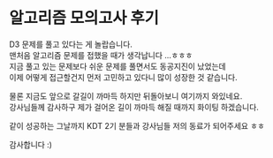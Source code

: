 # 알고리즘 모의고사 후기

D3 문제를 풀고 있다는 게 놀랍습니다. <br/>맨처음 알고리즘 문제를 접했을 때가 생각납니다 ...ㅎㅎㅎ <br/>지금 풀고 있는 문제보다 쉬운 문제를 풀면서도 동공지진이 났었는데<br/>이제 어떻게 접근할건지 먼저 고민하고 있다니 많이 성장한 것 같습니다.

물론 지금도 앞으로 갈길이 까마득 하지만 뒤돌아보니 여기까지 와있네요.<br/>강사님들께 감사하구 제가 걸어온 길이 까마득 해질 때까지 화이팅 하겠습니다.

같이 성공하는 그날까지 KDT 2기 분들과 강사님들 저의 동료가 되어주세요 ㅎㅎ

감사합니다 :)
